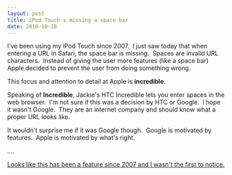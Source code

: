 ```yaml
---
layout: post
title: iPod Touch s missing a space bar
date: 2010-10-18
---
```


<p>I've been using my iPod Touch since 2007.  I just saw today that when entering a URL in Safari, the space bar is missing.  Spaces are invalid URL characters.  Instead of giving the user more features (like a space bar) Apple decided to prevent the user from doing something wrong.</p><p>This focus and attention to detail at Apple is <strong>incredible</strong>.</p><p>Speaking of <strong>Incredible</strong>, Jackie's HTC Incredible lets you enter spaces in the web browser.  I'm not sure if this was a decision by HTC or Google.  I hope it wasn't Google.  They are an internet company and should know what a proper URL looks like.</p><p>It wouldn't surprise me if it was Google though.  Google is motivated by features.  Apple is motivated by what's right.</p><p>....</p><p><a href="http://37signals.com/svn/posts/492-iphones-disappearing-spacebar">Looks like this has been a feature since 2007 and I wasn't the first to notice.</a></p>
